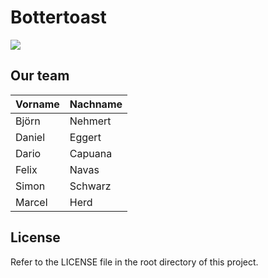 # Bottertoast

![](https://i.imgur.com/0sJDYQb.png)

## Our team

| Vorname | Nachname | 
| ------ | ------ |
| Björn	| Nehmert	|
| Daniel	| Eggert |
| Dario	| Capuana	|
| Felix	| Navas	| 	
| Simon	| Schwarz	| 
| Marcel| 	Herd	| 

## License

Refer to the LICENSE file in the root directory of this project.
